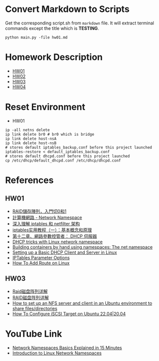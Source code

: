# Convert Markdown to Scripts
Get the corresponding script.sh from `markdown` file. It will extract terminal commands except the title which is **TESTING**.
```
python main.py -file hw01.md
```
# Homework Description
- [HW01](hw01.md)
- [HW02]()
- [HW03]()
- [HW04]()

# Reset Environment
- HW01
```
ip -all netns delete
ip link delete br0 # br0 which is bridge
ip link delete host-nsA
ip link delete host-nsB
# stores default iptables_backup.conf before this project launched
iptables-restore < default_iptables_backup.conf 
# stores default dhcpd.conf before this project launched
cp /etc/dhcp/default_dhcpd.conf /etc/dhcp/dhcpd.conf
```

# References
## HW01
* [RAID儲存陣列，入門切0和1](https://hachibye.medium.com/raid%E5%84%B2%E5%AD%98%E9%99%A3%E5%88%97-%E5%85%A5%E9%96%80%E5%88%870%E5%92%8C1-d4b5df380d43)
* [計算機網路 - Network Namespace](https://hackmd.io/@0xff07/network/https%3A%2F%2Fhackmd.io%2F%400xff07%2FSJzOwViYF#Linux-Bridges-IP-Tables-and-CNI-Plug-Ins---A-Container-Networking-Deepdive)
* [深入理解 iptables 和 netfilter 架构](https://arthurchiao.art/blog/deep-dive-into-iptables-and-netfilter-arch-zh/#42-nat-table%E7%BD%91%E7%BB%9C%E5%9C%B0%E5%9D%80%E8%BD%AC%E6%8D%A2)
* [iptables实用教程（一）：基本概念和原理](https://www.cnblogs.com/foxgab/p/6896957.html)
* [第十二章、網路參數控管者： DHCP 伺服器](https://linux.vbird.org/linux_server/centos6/0340dhcp.php)
* [DHCP tricks with Linux network namespace](http://blog.asiantuntijakaveri.fi/2015/07/dhcp-tricks-with-linux-network-namespace.html)
* [Building containers by hand using namespaces: The net namespace](https://www.redhat.com/sysadmin/net-namespaces)
* [Setting up a Basic DHCP Client and Server in Linux](https://medium.com/swlh/setting-up-a-basic-dhcp-client-and-server-in-linux-9005457df607)
* [IPTables Parameter Options](https://access.redhat.com/documentation/en-us/red_hat_enterprise_linux/6/html/security_guide/sect-security_guide-command_options_for_iptables-iptables_parameter_options)
* [How To Add Route on Linux](https://devconnected.com/how-to-add-route-on-linux/)
## HW03
* [Raid磁盘阵列详解](https://juejin.cn/post/6984609421703774238)
* [RAID磁盘阵列详解](https://blog.csdn.net/xusensen/article/details/70230938)
* [How to set up an NFS server and client in an Ubuntu environment to share files/directories](https://medium.com/@osa_/how-to-set-up-an-nfs-server-and-client-in-an-ubuntu-environment-to-share-files-directories-388083f2fd3e)
* [How To Configure iSCSI Target on Ubuntu 22.04|20.04](https://www.howtoforge.com/tutorial/how-to-setup-iscsi-storage-server-on-ubuntu-2004-lts/)

# YouTube Link
* [Network Namespaces Basics Explained in 15 Minutes](https://youtu.be/j_UUnlVC2Ss)
* [Introduction to Linux Network Namespaces](https://youtu.be/_WgUwUf1d34)